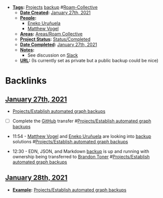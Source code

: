 - **[Tags](<../Tags.md>):** [Projects](<../Projects.md>) [backup](<../backup.md>) #[Roam-Collective](<../Roam-Collective.md>)
    - **[Date Created](<../Date Created.md>):** [January 27th, 2021](<../January 27th, 2021.md>)
    - **[People](<../People.md>):** 
        - [Eneko Uruñuela](<../Eneko Uruñuela.md>)
        - [Matthew Vogel](<../Matthew Vogel.md>)
    - **[Areas](<../Areas.md>):** [Areas/Roam Collective](<../Areas/Roam Collective.md>)
    - **[Project Status](<../Project Status.md>):** [Status/Completed](<../Status/Completed.md>)
    - **[Date Completed](<../Date Completed.md>):** [January 27th, 2021](<../January 27th, 2021.md>)
    - **[Notes](<../Notes.md>):**
        - See discussion on [Slack](<../Slack.md>)
    - **[URL](<../URL.md>):** (Is currently set as private but a public backup could be nice)

# Backlinks
## [January 27th, 2021](<January 27th, 2021.md>)
- [Projects/Establish automated graph backups](<../Projects/Establish automated graph backups.md>)

- [ ] Complete the [GitHub](<../GitHub.md>) transfer #[Projects/Establish automated graph backups](<../Projects/Establish automated graph backups.md>)

- 11:54 - [Matthew Vogel](<../Matthew Vogel.md>) and [Eneko Uruñuela](<../Eneko Uruñuela.md>) are looking into [backup](<../backup.md>) solutions #[Projects/Establish automated graph backups](<../Projects/Establish automated graph backups.md>)

- 12:30 - EDN, JSON, and Markdown [backup](<../backup.md>) is up and running with ownership being transferred to [Brandon Toner](<../Brandon Toner.md>) #[Projects/Establish automated graph backups](<../Projects/Establish automated graph backups.md>)

## [January 28th, 2021](<January 28th, 2021.md>)
- **[Example](<../Example.md>):** [Projects/Establish automated graph backups](<../Projects/Establish automated graph backups.md>)

